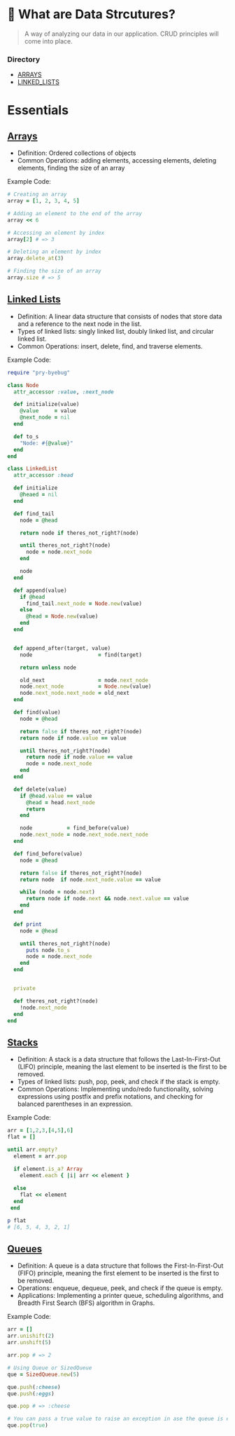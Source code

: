 # 🐬 What are Data Strcutures?
>A way of analyzing our data in our application. CRUD principles will come into place.

### Directory
- [ARRAYS](https://github.com/daniel-enqz/daniel-enqz/tree/main/PROGRAMMING_COURSE💙/🐬DATA_STRUCTURES/TREES)
- [LINKED_LISTS](https://github.com/daniel-enqz/daniel-enqz/tree/main/PROGRAMMING_COURSE💙/🐬DATA_STRUCTURES/TREES)

# Essentials

## [Arrays](https://github.com/daniel-enqz/daniel-enqz/tree/main/PROGRAMMING_COURSE💙/🐬DATA_STRUCTURES/TREES)
  - Definition: Ordered collections of objects
  - Common Operations: adding elements, accessing elements, deleting elements, finding the size of an array

Example Code: 
  ```ruby
  # Creating an array
  array = [1, 2, 3, 4, 5]

  # Adding an element to the end of the array
  array << 6

  # Accessing an element by index
  array[2] # => 3

  # Deleting an element by index
  array.delete_at(3)

  # Finding the size of an array
  array.size # => 5
  ```

## [Linked Lists](https://github.com/daniel-enqz/daniel-enqz/tree/main/PROGRAMMING_COURSE💙/🐬DATA_STRUCTURES/TREES)

  - Definition: A linear data structure that consists of nodes that store data and a reference to the next node in the list.
  - Types of linked lists: singly linked list, doubly linked list, and circular linked list.
  - Common Operations: insert, delete, find, and traverse elements.

Example Code:

```ruby
require "pry-byebug"

class Node
  attr_accessor :value, :next_node

  def initialize(value)
    @value     = value
    @next_node = nil
  end

  def to_s
    "Node: #{@value}"
  end
end

class LinkedList
  attr_accessor :head

  def initialize
    @heaed = nil
  end

  def find_tail
    node = @head

    return node if theres_not_right?(node)

    until theres_not_right?(node)
      node = node.next_node
    end

    node
  end

  def append(value)
    if @head
      find_tail.next_node = Node.new(value)
    else
      @head = Node.new(value)
    end
  end


  def append_after(target, value)
    node                     = find(target)

    return unless node

    old_next                 = node.next_node
    node.next_node           = Node.new(value)
    node.next_node.next_node = old_next
  end

  def find(value)
    node = @head

    return false if theres_not_right?(node)
    return node if node.value == value

    until theres_not_right?(node)
      return node if node.value == value
      node = node.next_node
    end
  end

  def delete(value)
    if @head.value == value
      @head = head.next_node
      return
    end

    node           = find_before(value)
    node.next_node = node.next_node.next_node
  end

  def find_before(value)
    node = @head

    return false if theres_not_right?(node)
    return node  if node.next_node.value == value

    while (node = node.next)
      return node if node.next && node.next.value == value
    end
  end

  def print
    node = @head

    until theres_not_right?(node)
      puts node.to_s
      node = node.next_node
    end
  end


  private

  def theres_not_right?(node)
    !node.next_node
  end
end


```



## [Stacks](https://github.com/daniel-enqz/daniel-enqz/tree/main/PROGRAMMING_COURSE💙/🐬DATA_STRUCTURES/TREES)

  - Definition: A stack is a data structure that follows the Last-In-First-Out (LIFO) principle, meaning the last element to be inserted is the first to be removed.
  - Types of linked lists: push, pop, peek, and check if the stack is empty.
  - Common Operations: Implementing undo/redo functionality, solving expressions using postfix and prefix notations, and checking for balanced parentheses in an expression.

Example Code:

```ruby
arr = [1,2,3,[4,5],6]
flat = []

until arr.empty?
  element = arr.pop

  if element.is_a? Array
    element.each { |i| arr << element }
    
  else
    flat << element
  end
 end

p flat
# [6, 5, 4, 3, 2, 1]
```


## [Queues](https://github.com/daniel-enqz/daniel-enqz/tree/main/PROGRAMMING_COURSE💙/🐬DATA_STRUCTURES/TREES)

  - Definition: A queue is a data structure that follows the First-In-First-Out (FIFO) principle, meaning the first element to be inserted is the first to be removed.
  - Operations: enqueue, dequeue, peek, and check if the queue is empty.
  - Applications: Implementing a printer queue, scheduling algorithms, and Breadth First Search (BFS) algorithm in Graphs.

Example Code:

```ruby
arr = []
arr.unishift(2)
arr.unshift(5)

arr.pop # => 2

# Using Queue or SizedQueue
que = SizedQueue.new(5)

que.push(:cheese)
que.push(:eggs)

que.pop # => :cheese

# You can pass a true value to raise an exception in ase the queue is empty
que.pop(true)
```




